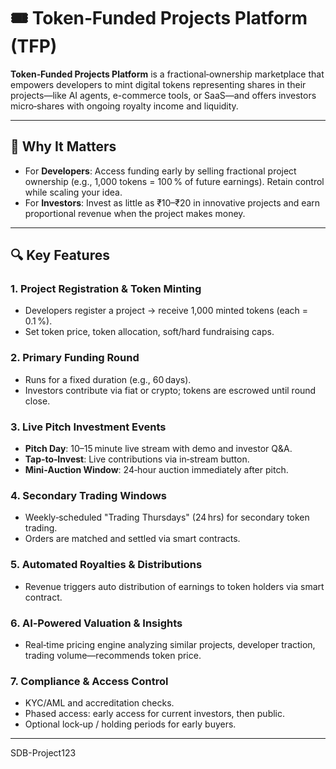 # 🎟️ Token‑Funded Projects Platform (TFP)

**Token‑Funded Projects Platform** is a fractional‑ownership marketplace that empowers developers to mint digital tokens representing shares in their projects—like AI agents, e-commerce tools, or SaaS—and offers investors micro‑shares with ongoing royalty income and liquidity.

---

## 🚀 Why It Matters

- For **Developers**: Access funding early by selling fractional project ownership (e.g., 1,000 tokens = 100 % of future earnings). Retain control while scaling your idea.
- For **Investors**: Invest as little as ₹10–₹20 in innovative projects and earn proportional revenue when the project makes money.

---

## 🔍 Key Features

### 1. Project Registration & Token Minting  
- Developers register a project → receive 1,000 minted tokens (each = 0.1 %).  
- Set token price, token allocation, soft/hard fundraising caps.

### 2. Primary Funding Round  
- Runs for a fixed duration (e.g., 60 days).  
- Investors contribute via fiat or crypto; tokens are escrowed until round close.

### 3. Live Pitch Investment Events  
- **Pitch Day**: 10–15 minute live stream with demo and investor Q&A.  
- **Tap‑to‑Invest**: Live contributions via in‑stream button.  
- **Mini‑Auction Window**: 24‑hour auction immediately after pitch.

### 4. Secondary Trading Windows  
- Weekly‑scheduled "Trading Thursdays" (24 hrs) for secondary token trading.  
- Orders are matched and settled via smart contracts.

### 5. Automated Royalties & Distributions  
- Revenue triggers auto distribution of earnings to token holders via smart contract.

### 6. AI‑Powered Valuation & Insights  
- Real‑time pricing engine analyzing similar projects, developer traction, trading volume—recommends token price.

### 7. Compliance & Access Control  
- KYC/AML and accreditation checks.  
- Phased access: early access for current investors, then public.  
- Optional lock‑up / holding periods for early buyers.

---


SDB-Project123

